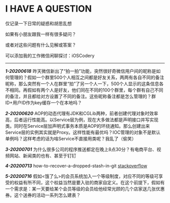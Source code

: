 # I HAVE A QUESTION

仅记录一下日常的疑惑和胡思乱想

如果有小朋友跟我一样有很多疑问？

或者对这些问题有什么见解或答案？

可以添加我的工作微信闲聊探讨：iOSCodery

****

***1-20200618*** 昨天微信新出了“拍一拍”功能，突然很好奇微信用户间的昵称是如何管理的？假如一个群里500个人相互之间都是好友关系，两两有各自不同的备注昵称，那么突然有一个人在群里“拍”了另一个人一下，500个人显示的这条信息各不相同。再假如有两个人是好友，他们同在不同的100个群里，每个群有自己不同的备注，并且都给对方设置了不同的备注。这些昵称备注都是怎么管理的？群ID+用户ID作为key缓存一个在本地吗？

***2-20200620*** AOP的动态代理有JDK和CGLib两种，前者创建代理对象时效率高，后者运行性能高。以Service层为例，现在大多做法都是声明接口并写实现类。同时在Service层加声明式事务本质是AOP的环绕通知。那么创建出来Service层的实例其实就是Proxy。这样性能有最优吗？IOC管理的对象不是默认单例吗？这样考虑的话为啥Service不直接用类呢？我乱了（偷笑）

***3-20200701*** 为什么很多公司的程序推送都定在晚上8点30分？有电商平台、视频网站、新闻类的也有、甚至于钉钉

***4-20200713*** how-to-recover-a-dropped-stash-in-git
[stackoverflow](https://stackoverflow.com/questions/89332/how-to-recover-a-dropped-stash-in-git)

***5-20200716*** 假如<饿了么>的会员系统加入一个等级制度，对应不同的等级可享受的权益有所不同，这个权益当然是要入驻的商家自定义。在这个前提下，假如有一个需求是：某一天要给某个会员等级的会员给他经常光顾的几个店家送几张优惠券。这个送券的活动一系列怎么建表？
